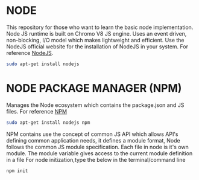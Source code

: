 # NODE
This repository for those who want to learn the basic node implementation. Node JS runtime is built on Chromo V8 JS engine.
Uses an event driven, non-blocking, I/O model which makes lightweight and efficient.
Use the NodeJS official website for the installation of NodeJS in your system. For reference [NodeJS](https://nodejs.org/en/download/).

```bash
sudo apt-get install nodejs
```

# NODE PACKAGE MANAGER (NPM)
Manages the Node ecosystem which contains the package.json and JS files. For reference [NPM](https://www.npmjs.com/)
```bash
sudo apt-get install nodejs npm
```
NPM contains use the concept of common JS API which allows API's defining common application needs, it defines a module format,
Node follows the common JS module specification.
Each file in node is it's own module.
The module variable gives access to the current module definition in a file
For node initization,type the below in the terminal/command line

```
npm init
```
